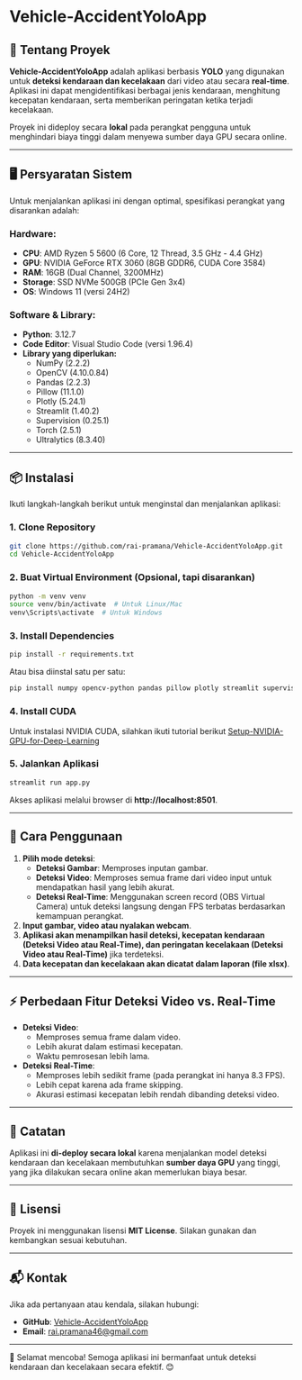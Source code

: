 # Vehicle-AccidentYoloApp

## 🚗 Tentang Proyek

**Vehicle-AccidentYoloApp** adalah aplikasi berbasis **YOLO** yang digunakan untuk **deteksi kendaraan dan kecelakaan** dari video atau secara **real-time**. Aplikasi ini dapat mengidentifikasi berbagai jenis kendaraan, menghitung kecepatan kendaraan, serta memberikan peringatan ketika terjadi kecelakaan.

Proyek ini dideploy secara **lokal** pada perangkat pengguna untuk menghindari biaya tinggi dalam menyewa sumber daya GPU secara online.

---

## 🖥️ Persyaratan Sistem

Untuk menjalankan aplikasi ini dengan optimal, spesifikasi perangkat yang disarankan adalah:

### **Hardware:**

-   **CPU**: AMD Ryzen 5 5600 (6 Core, 12 Thread, 3.5 GHz - 4.4 GHz)
-   **GPU**: NVIDIA GeForce RTX 3060 (8GB GDDR6, CUDA Core 3584)
-   **RAM**: 16GB (Dual Channel, 3200MHz)
-   **Storage**: SSD NVMe 500GB (PCIe Gen 3x4)
-   **OS**: Windows 11 (versi 24H2)

### **Software & Library:**

-   **Python**: 3.12.7
-   **Code Editor**: Visual Studio Code (versi 1.96.4)
-   **Library yang diperlukan:**
    -   NumPy (2.2.2)
    -   OpenCV (4.10.0.84)
    -   Pandas (2.2.3)
    -   Pillow (11.1.0)
    -   Plotly (5.24.1)
    -   Streamlit (1.40.2)
    -   Supervision (0.25.1)
    -   Torch (2.5.1)
    -   Ultralytics (8.3.40)

---

## 📦 Instalasi

Ikuti langkah-langkah berikut untuk menginstal dan menjalankan aplikasi:

### **1. Clone Repository**

```sh
git clone https://github.com/rai-pramana/Vehicle-AccidentYoloApp.git
cd Vehicle-AccidentYoloApp
```

### **2. Buat Virtual Environment (Opsional, tapi disarankan)**

```sh
python -m venv venv
source venv/bin/activate  # Untuk Linux/Mac
venv\Scripts\activate  # Untuk Windows
```

### **3. Install Dependencies**

```sh
pip install -r requirements.txt
```

Atau bisa diinstal satu per satu:

```sh
pip install numpy opencv-python pandas pillow plotly streamlit supervision torch ultralytics
```

### **4. Install CUDA**

Untuk instalasi NVIDIA CUDA, silahkan ikuti tutorial berikut [Setup-NVIDIA-GPU-for-Deep-Learning](https://github.com/entbappy/Setup-NVIDIA-GPU-for-Deep-Learning)

### **5. Jalankan Aplikasi**

```sh
streamlit run app.py
```

Akses aplikasi melalui browser di **http://localhost:8501**.

---

## 🔧 Cara Penggunaan

1. **Pilih mode deteksi**:
    - **Deteksi Gambar**: Memproses inputan gambar.
    - **Deteksi Video**: Memproses semua frame dari video input untuk mendapatkan hasil yang lebih akurat.
    - **Deteksi Real-Time**: Menggunakan screen record (OBS Virtual Camera) untuk deteksi langsung dengan FPS terbatas berdasarkan kemampuan perangkat.
2. **Input gambar, video atau nyalakan webcam**.
3. **Aplikasi akan menampilkan hasil deteksi, kecepatan kendaraan (Deteksi Video atau Real-Time), dan peringatan kecelakaan (Deteksi Video atau Real-Time)** jika terdeteksi.
4. **Data kecepatan dan kecelakaan akan dicatat dalam laporan (file xlsx)**.

---

## ⚡ Perbedaan Fitur Deteksi Video vs. Real-Time

-   **Deteksi Video**:
    -   Memproses semua frame dalam video.
    -   Lebih akurat dalam estimasi kecepatan.
    -   Waktu pemrosesan lebih lama.
-   **Deteksi Real-Time**:
    -   Memproses lebih sedikit frame (pada perangkat ini hanya 8.3 FPS).
    -   Lebih cepat karena ada frame skipping.
    -   Akurasi estimasi kecepatan lebih rendah dibanding deteksi video.

---

## 📌 Catatan

Aplikasi ini **di-deploy secara lokal** karena menjalankan model deteksi kendaraan dan kecelakaan membutuhkan **sumber daya GPU** yang tinggi, yang jika dilakukan secara online akan memerlukan biaya besar.

---

## 📜 Lisensi

Proyek ini menggunakan lisensi **MIT License**. Silakan gunakan dan kembangkan sesuai kebutuhan.

---

## 📬 Kontak

Jika ada pertanyaan atau kendala, silakan hubungi:

-   **GitHub**: [Vehicle-AccidentYoloApp](https://github.com/rai-pramana/Vehicle-AccidentYoloApp)
-   **Email**: rai.pramana46@gmail.com

---

🚀 Selamat mencoba! Semoga aplikasi ini bermanfaat untuk deteksi kendaraan dan kecelakaan secara efektif. 😊
